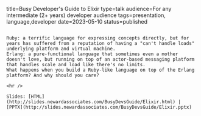 title=Busy Developer's Guide to Elixir
type=talk
audience=For any intermediate (2+ years) developer audience
tags=presentation, language,developer
date=2023-05-10
status=published
~~~~~~

Ruby: a terrific language for expressing concepts directly, but for years has suffered from a reputation of having a "can't handle loads" underlying platform and virtual machine.
Erlang: a pure-functional language that sometimes even a mother doesn't love, but running on top of an actor-based messaging platform that handles scale and load like there's no limits.
What happens when you build a Ruby-like language on top of the Erlang platform? And why should you care?
    
<hr />

Slides: [HTML](http://slides.newardassociates.com/BusyDevsGuide/Elixir.html) | [PPTX](http://slides.newardassociates.com/BusyDevsGuide/Elixir.pptx)
